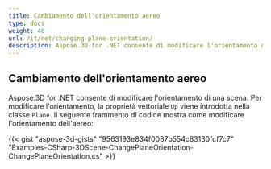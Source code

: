 ```yaml
---
title: Cambiamento dell'orientamento aereo
type: docs
weight: 40
url: /it/net/changing-plane-orientation/
description: Aspose.3D for .NET consente di modificare l'orientamento di una scena. Per modificare l'orientamento, la proprietà vettore Up viene introdotta in Classe aereo.
---
```

##  **Cambiamento dell'orientamento aereo**
Aspose.3D for .NET consente di modificare l'orientamento di una scena. Per modificare l'orientamento, la proprietà vettoriale `Up` viene introdotta nella classe `Plane`. Il seguente frammento di codice mostra come modificare l'orientamento dell'aereo:

{{< gist "aspose-3d-gists" "9563193e834f0087b554c83130fcf7c7" "Examples-CSharp-3DScene-ChangePlaneOrientation-ChangePlaneOrientation.cs" >}}
